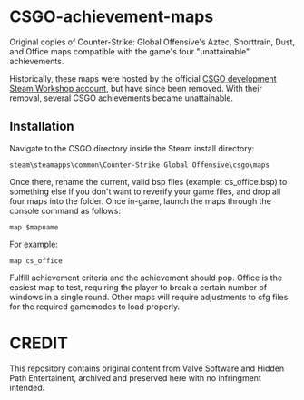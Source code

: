 # CSGO-achievement-maps
 Original copies of Counter-Strike: Global Offensive's Aztec, Shorttrain, Dust, and Office maps compatible with the game's four "unattainable" achievements.
 
 Historically, these maps were hosted by the official [CSGO development Steam Workshop account](https://steamcommunity.com/profiles/76561198082857351/myworkshopfiles/?appid=730), but have since been removed. With their removal, several CSGO achievements became unattainable.
 
## Installation

Navigate to the CSGO directory inside the Steam install directory:

    steam\steamapps\common\Counter-Strike Global Offensive\csgo\maps
    
 Once there, rename the current, valid bsp files (example: cs_office.bsp) to something else if you don't want to reverify your game files, and drop all four maps into the folder. Once in-game, launch the maps through the console command as follows:

    map $mapname
    
 For example:
 
    map cs_office
    
 Fulfill achievement criteria and the achievement should pop. Office is the easiest map to test, requiring the player to break a certain number of windows in a single round. Other maps will require adjustments to cfg files for the required gamemodes to load properly.

# CREDIT
This repository contains original content from Valve Software and Hidden Path Entertainent, archived and preserved here with no infringment intended.
